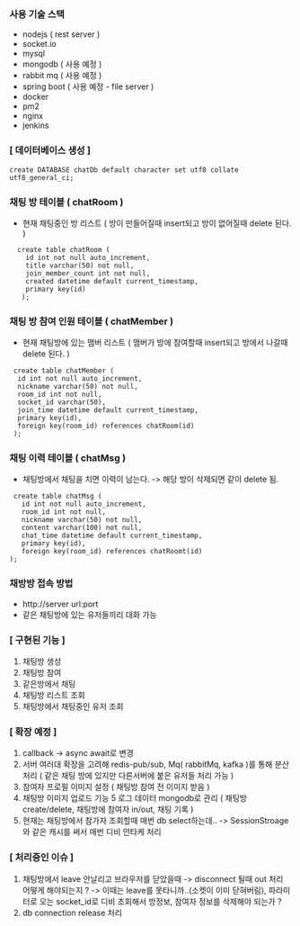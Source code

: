  
 ### 사용 기술 스택
  - nodejs ( rest server )
  - socket.io
  - mysql
  - mongodb ( 사용 예정 )
  - rabbit mq ( 사용 예정 )
  - spring boot ( 사용 예정 - file server )
  - docker 
  - pm2
  - nginx
  - jenkins


 ### [ 데이터베이스 생성 ]
 ```
 create DATABASE chatDb default character set utf8 collate utf8_general_ci;
 ```
 
 ### 채팅 방 테이블 ( chatRoom )
  - 현재 채팅중인 방 리스트 ( 방이 만들어질때 insert되고 방이 없어질때 delete 된다. )
 ```
   create table chatRoom (
     id int not null auto_increment,
     title varchar(50) not null,
     join_member_count int not null,
     created datetime default current_timestamp,
     primary key(id)
    );
 ```
 
 ### 채팅 방 참여 인원 테이블 ( chatMember )
  - 현재 채팅방에 있는 맴버 리스트 ( 맴버가 방에 참여할때 insert되고 방에서 나갈때 delete 된다. )
  ```
   create table chatMember ( 
    id int not null auto_increment,
    nickname varchar(50) not null,
    room_id int not null,
    socket_id varchar(50),
    join_time datetime default current_timestamp,
    primary key(id),
    foreign key(room_id) references chatRoom(id)
   );
  ```
 
 ### 채팅 이력 테이블 ( chatMsg )
  - 채팅방에서 채팅을 치면 이력이 남는다. -> 해당 방이 삭제되면 같이 delete 됨.
 ```
  create table chatMsg (
    id int not null auto_increment,
    room_id int not null,
    nickname varchar(50) not null,
    content varchar(100) not null,
    chat_time datetime default current_timestamp,
    primary key(id),
    foreign key(room_id) references chatRoomt(id)
 );
 ```

 
 ### 채방방 접속 방법
 - http://server url:port
 - 같은 채팅방에 있는 유저들끼리 대화 가능

### [ 구현된 기능 ]
 1. 채팅방 생성
 2. 채팅방 참여
 3. 같은방에서 채팅
 4. 채팅방 리스트 조회
 5. 채팅방에서 채팅중인 유저 조회
 
 
### [ 확장 예정 ]
 1. callback -> async await로 변경
 2. 서버 여러대 확장을 고려해 redis-pub/sub, Mq( rabbitMq, kafka )를 통해 분산처리 ( 같은 채팅 방에 있지만 다른서버에 붙은 유저들 처리 가능 )
 3. 참여자 프로필 이미지 설정 ( 채팅방 참여 전 이미지 받음 )
 4. 채팅방 이미지 업로드 기능
 5 로그 데이터 mongodb로 관리 ( 채팅방 create/delete,  채팅방에 참여자 in/out, 채팅 기록 )
 6. 현재는 채팅방에서 참가자 조회할때 매번 db select하는데.. ->  SessionStroage와 같은 캐시를 써서 매번 디비 안타케 처리
 
### [ 처리중인 이슈 ]
  1. 채팅방에서 leave 안날리고 브라우저를 닫았을때 -> disconnect 될때 out 처리 어떻게 해야되는지 ?  -> 이때는 leave를 못타니까..(소켓이 이미 닫혀버림),  파라미터로 오는 socket_id로 디비 조회해서 방정보, 참여자 정보를 삭제해야 되는가 ?
  2. db connection release 처리 
  
  

